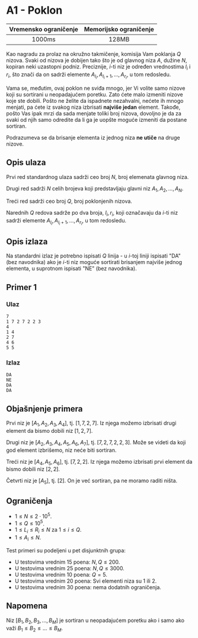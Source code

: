 # A1 - Poklon

| Vremensko ograničenje | Memorijsko ograničenje |
|:-:|:-:|
| 1000ms | 128MB |
	
Kao nagradu za prolaz na okružno takmičenje, komisija Vam poklanja $Q$ nizova. Svaki od nizova je dobijen tako što je od glavnog niza $A$, dužine $N$, kopiran neki uzastopni podniz. Preciznije, $i$-ti niz je određen vrednostima $l_i$ i $r_i$, što znači da on sadrži elemente ${A_{l_i}, A_{l_i+1}, ... , A_{r_i}}$, u tom redosledu.
	
Vama se, međutim, ovaj poklon ne sviđa mnogo, jer Vi volite samo nizove koji su sortirani u neopadajućem poretku. Zato ćete malo izmeniti nizove koje ste dobili. Pošto ne želite da ispadnete nezahvalni, nećete ih mnogo menjati, pa ćete iz svakog niza izbrisati **najviše jedan** element. Takođe, pošto Vas ipak mrzi da sada menjate toliki broj nizova, dovoljno je da za svaki od njih samo odredite da li ga je uopšte moguće izmeniti da postane sortiran.
	
Podrazumeva se da brisanje elementa iz jednog niza **ne utiče** na druge nizove.
	
## Opis ulaza
Prvi red standardnog ulaza sadrži ceo broj $N$, broj elemenata glavnog niza.

Drugi red sadrži $N$ celih brojeva koji predstavljaju glavni niz $A_1, A_2, ..., A_N$.
	
Treći red sadrži ceo broj $Q$, broj poklonjenih nizova.
	
Narednih $Q$ redova sadrže po dva broja, $l_i, r_i$, koji označavaju da $i$-ti niz sadrži elemente ${A_{l_i}, A_{l_i+1}, ... , A_{r_i}}$, u tom redosledu.
	
## Opis izlaza
Na standardni izlaz je potrebno ispisati $Q$ linija - u $i$-toj liniji ispisati "DA" (bez navodnika) ako je $i$-ti niz moguće sortirati brisanjem najviše jednog elementa, u suprotnom ispisati "NE" (bez navodnika).
	
## Primer 1
### Ulaz

```
7
1 7 2 7 2 2 3
4
1 4
2 7
4 6
5 5
```
	
### Izlaz
```	
DA
NE
DA
DA
```
	
## Objašnjenje primera
Prvi niz je $[A_1, A_2, A_3, A_4]$, tj. $[1, 7, 2, 7]$. Iz njega možemo izbrisati drugi element da bismo dobili niz $[1, 2, 7]$.
	
Drugi niz je $[A_2, A_3, A_4, A_5, A_6, A_7]$, tj. $[7, 2, 7, 2, 2, 3]$. Može se videti da koji god element izbrišemo, niz neće biti sortiran.
	
Treći niz je $[A_4, A_5, A_6]$, tj. $[7, 2, 2]$. Iz njega možemo izbrisati prvi element da bismo dobili niz $[2, 2]$.
	
Četvrti niz je $[A_5]$, tj. $[2]$. On je već sortiran, pa ne moramo raditi ništa.
	
## Ograničenja
	
- $1 \leq N \leq 2 \cdot 10^5$.
- $1 \leq Q \leq 10^5$.
- $1 \leq L_i \leq R_i \leq N$ za $1 \leq i \leq Q$.
- $1 \leq A_i \leq N$.
	
Test primeri su podeljeni u pet disjunktnih grupa:
	
- U testovima vrednim 15 poena: $N, Q \leq 200$.
- U testovima vrednim 25 poena: $N, Q \leq 3000$.
- U testovima vrednim 10 poena: $Q = 5$.
- U testovima vrednim 20 poena: Svi elementi niza su $1$ ili $2$.
- U testovima vrednim 30 poena: nema dodatnih ograničenja.                                                                                                                     
	
## Napomena
Niz $[B_1, B_2, B_3, ... , B_M]$ je sortiran u neopadajućem poretku ako i samo ako važi $B_1 \leq B_2 \leq ... \leq B_M$.
	